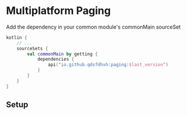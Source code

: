 # Multiplatform Paging
Add the dependency in your common module's commonMain sourceSet

```kotlin
kotlin {
    // ...
    sourceSets {
        val commonMain by getting {
            dependencies {
                api("io.github.qdsfdhvh:paging:$last_version")
            }
        }
    }
}

```
## Setup


